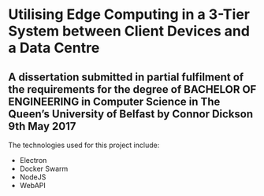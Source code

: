 # Utilising Edge Computing in a 3-Tier System between Client Devices and a Data Centre

## A dissertation submitted in partial fulfilment of the requirements for the degree of BACHELOR OF ENGINEERING in Computer Science in The Queen’s University of Belfast by Connor Dickson 9th May 2017

The technologies used for this project include:
* Electron
* Docker Swarm
* NodeJS
* WebAPI
